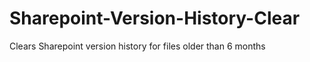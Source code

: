 # Sharepoint-Version-History-Clear

Clears Sharepoint version history for files older than 6 months
